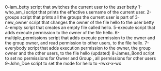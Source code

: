 0-iam_betty script that switches the current user to the user betty
1-who_am_i script that prints the effective username of the current user.
2-groups script that prints all the groups the current user is part of
3-new_owner script that changes the owner of the file hello to the user betty
4-empty script that creates an empty file called hello.
5-execute script that adds execute permission to the owner of the file hello.
6-multiple_permissions script that adds execute permission to the owner and the group owner, and read permission to other users, to the file hello.
7-everybody script that adds execution permission to the owner, the group owner and the other users, to the file hello (updated)
8-James_Bond script to set no permissions for Owner and Group , all permissions for other users
9-John_Doe script to set the mode for hello to -rwxr-x-wx
